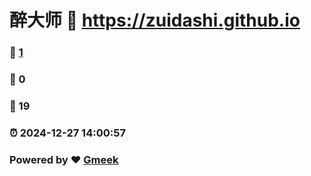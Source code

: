 # 醉大师 :link: https://zuidashi.github.io 
### :page_facing_up: [1](https://zuidashi.github.io/tag.html) 
### :speech_balloon: 0 
### :hibiscus: 19 
### :alarm_clock: 2024-12-27 14:00:57 
### Powered by :heart: [Gmeek](https://github.com/Meekdai/Gmeek)
